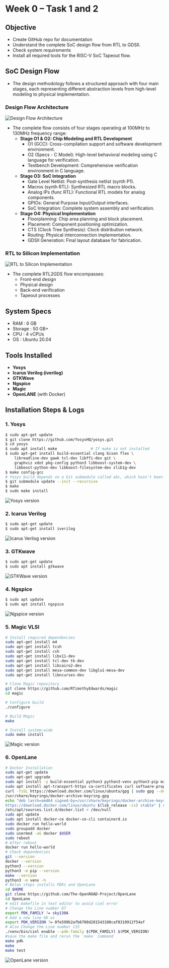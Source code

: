 # Week 0 – Task 1 and 2

## Objective
- Create GitHub repo for documentation  
- Understand the complete SoC design flow from RTL to GDSII.
- Check system requirements  
- Install all required tools for the RISC-V SoC Tapeout flow.

## SoC Design Flow

- The design methodology follows a structured approach with four main stages, each representing different abstraction levels from high-level modeling to physical implementation.

### Design Flow Architecture
![Design Flow Architecture](./images/design_flow.png)
- The complete flow consists of four stages operating at 100MHz to 130MHz frequency range:
    - **Stage O1 & O2: Chip Modeling and RTL Development**
        - O1 (GCC): Cross-compilation support and software development environment.
        - O2 (Specs - C Model): High-level behavioral modeling using C language for verification.
        - Testbench Development: Comprehensive verification environment in C language.
    - **Stage O3: SoC Integration**
        - Gate Level Netlist: Post-synthesis netlist (synth P1).
        - Macros (synth RTL): Synthesized RTL macro blocks.
        - Analog IPs (func RTL): Functional RTL models for analog components.
        - GPIOs: General Purpose Input/Output interfaces.
        - SoC Integration: Complete system assembly and verification.
    - **Stage O4: Physical Implementation**
        - Floorplanning: Chip area planning and block placement.
        - Placement: Component positioning optimization.
        - CTS (Clock Tree Synthesis): Clock distribution network.
        - Routing: Physical interconnection implementation.
        - GDSII Generation: Final layout database for fabrication.

### RTL to Silicon Implementation
![RTL to Silicon Implementation](./images/rtl2gds.png)
- The complete RTL2GDS flow encompasses:
    - Front-end design
    - Physical design
    - Back-end verification
    - Tapeout processes

## System Specs
- RAM     : 6 GB  
- Storage : 50 GB+  
- CPU     : 4 vCPUs  
- OS      : Ubuntu 20.04 

## Tools Installed
- **Yosys**
- **Icarus Verilog (iverilog)**
- **GTKWave**
- **Ngspice**
- **Magic**
- **OpenLANE** (with Docker)

## Installation Steps & Logs

### 1. Yosys
```bash
$ sudo apt-get update
$ git clone https://github.com/YosysHQ/yosys.git
$ cd yosys
$ sudo apt install make               # If make is not installed
$ sudo apt-get install build-essential clang bison flex \
    libreadline-dev gawk tcl-dev libffi-dev git \
    graphviz xdot pkg-config python3 libboost-system-dev \
    libboost-python-dev libboost-filesystem-dev zlib1g-dev
$ make config-gcc
# Yosys build depends on a Git submodule called abc, which hasn't been initialized yet. You need to run the following command before running make
$ git submodule update --init --recursive
$ make 
$ sudo make install
```
![Yosys version](./images/yosys.png)

### 2. Icarus Verilog
```bash
$ sudo apt-get update
$ sudo apt-get install iverilog
```
![Icarus Verilog version](./images/iverilog.png)

### 3. GTKwave
```bash
$ sudo apt-get update
$ sudo apt install gtkwave
```
![GTKWave version](./images/gtkwave.png)

### 4. Ngspice
```bash
$ sudo apt update
$ sudo apt install ngspice
```
![Ngspice version](./images/ngspice.png)

### 5. Magic VLSI
```bash
# Install required dependencies
sudo apt-get install m4
sudo apt-get install tcsh
sudo apt-get install csh
sudo apt-get install libx11-dev
sudo apt-get install tcl-dev tk-dev
sudo apt-get install libcairo2-dev
sudo apt-get install mesa-common-dev libglu1-mesa-dev
sudo apt-get install libncurses-dev

# Clone Magic repository
git clone https://github.com/RTimothyEdwards/magic
cd magic

# Configure build
./configure

# Build Magic
make

# Install system-wide
sudo make install
```
![Magic version](./images/magic.png)

### 6. OpenLane
```bash
# Docker Installation
sudo apt-get update
sudo apt-get upgrade
sudo apt install -y build-essential python3 python3-venv python3-pip make git
sudo apt install apt-transport-https ca-certificates curl software-properties-common
curl -fsSL https://download.docker.com/linux/ubuntu/gpg | sudo gpg --dearmor -o
/usr/share/keyrings/docker-archive-keyring.gpg
echo "deb [arch=amd64 signed-by=/usr/share/keyrings/docker-archive-keyring.gpg]
https://download.docker.com/linux/ubuntu $(lsb_release -cs) stable" | sudo tee
/etc/apt/sources.list.d/docker.list > /dev/null
sudo apt update
sudo apt install docker-ce docker-ce-cli containerd.io
sudo docker run hello-world
sudo groupadd docker
sudo usermod -aG docker $USER
sudo reboot
# After reboot
docker run hello-world
# Check dependencies
git --version
docker --version
python3 --version
python3 -m pip --version
make --version
python3 -m venv -h
# Below steps installs PDKs and OpenLane
cd $HOME
git clone https://github.com/The-OpenROAD-Project/OpenLane
cd OpenLane
# edit makefile in text editor to avoid ciel error
# Change the Line number 67
export PDK_FAMILY ?= sky130A
# Add a new line 68 as 
export PDK_VERSION ?= 0fe599b2afb6708d281543108caf8310912f54af
# Also Change the Line number 115
./venv/bin/ciel enable --pdk-family $(PDK_FAMILY) $(PDK_VERSION)
#save the make file and rerun the `make` command
make pdk
make
make test
```
![OpenLane version](./images/Openlane.png)